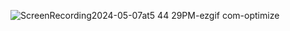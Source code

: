 



![ScreenRecording2024-05-07at5 44 29PM-ezgif com-optimize](https://github.com/FredeHG/pedro-pedro/assets/86305359/4112ac7c-dbae-499a-94a9-3bcfc1a5479d)
